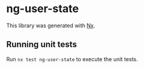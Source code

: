 # ng-user-state

This library was generated with [Nx](https://nx.dev).

## Running unit tests

Run `nx test ng-user-state` to execute the unit tests.

